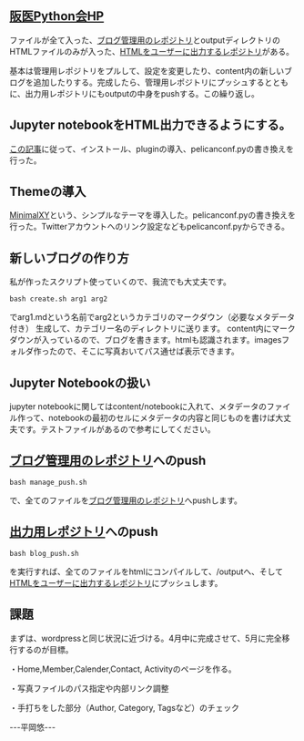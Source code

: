 ## [阪医Python会HP](https://oumpy.github.io/)
ファイルが全て入った、[ブログ管理用のレポジトリ](https://github.com/oumpy/hp_management)とoutputディレクトリのHTMLファイルのみが入った、[HTMLをユーザーに出力するレポジトリ](https://github.com/oumpy/oumpy.github.io)がある。

基本は管理用レポジトリをプルして、設定を変更したり、content内の新しいブログを追加したりする。完成したら、管理用レポジトリにプッシュするとともに、出力用レポジトリにもoutputの中身をpushする。この繰り返し。

## Jupyter notebookをHTML出力できるようにする。
[この記事](https://qiita.com/driller/items/49a990cbdfb51afed620)に従って、インストール、pluginの導入、pelicanconf.pyの書き換えを行った。

## Themeの導入
[MinimalXY](https://github.com/petrnohejl/MinimalXY/tree/87f0ebb57543b7810dffc9ebe05ed96bc897ffd1)という、シンプルなテーマを導入した。pelicanconf.pyの書き換えを行った。Twitterアカウントへのリンク設定などもpelicanconf.pyからできる。

## 新しいブログの作り方
私が作ったスクリプト使っていくので、我流でも大丈夫です。
```
bash create.sh arg1 arg2
```
でarg1.mdという名前でarg2というカテゴリのマークダウン（必要なメタデータ付き） 生成して、カテゴリー名のディレクトリに送ります。
content内にマークダウンが入っているので、ブログを書きます。htmlも認識されます。imagesフォルダ作ったので、そこに写真おいてパス通せば表示できます。

## Jupyter Notebookの扱い
jupyter notebookに関してはcontent/notebookに入れて、メタデータのファイル作って、notebookの最初のセルにメタデータの内容と同じものを書けば大丈夫です。テストファイルがあるので参考にしてください。

## [ブログ管理用のレポジトリ](https://github.com/oumpy/hp_management)へのpush
```
bash manage_push.sh
```
で、全てのファイルを[ブログ管理用のレポジトリ](https://github.com/oumpy/hp_management)へpushします。

## [出力用レポジトリ](https://github.com/oumpy/oumpy.github.io)へのpush
```
bash blog_push.sh
```
を実行すれば、全てのファイルをhtmlにコンパイルして、/outputへ、そして[HTMLをユーザーに出力するレポジトリ](https://github.com/oumpy/oumpy.github.io)にプッシュします。


## 課題
まずは、wordpressと同じ状況に近づける。4月中に完成させて、5月に完全移行するのが目標。

・Home,Member,Calender,Contact, Activityのページを作る。

・写真ファイルのパス指定や内部リンク調整

・手打ちをした部分（Author, Category, Tagsなど）のチェック

---平岡悠---
